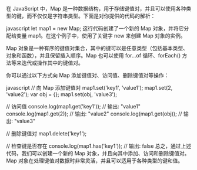 在 JavaScript 中，Map 是一种数据结构，用于存储键值对，并且可以使用各种类型的键，而不仅仅是字符串类型。下面是对你提供的代码的解析：

javascript
let map1 = new Map;
这行代码创建了一个新的 Map 对象，并将它分配给变量 map1。在这个例子中，使用了关键字 new 来创建 Map 对象的实例。

Map 对象是一种有序的键值对集合，其中的键可以是任意类型（包括基本类型、对象和函数），并且保留插入顺序。Map 也可以使用 for...of 循环、forEach() 方法等来迭代或操作其中的键值对。

你可以通过以下方式向 Map 添加键值对、访问值、删除键值对等操作：

javascript
// 向 Map 添加键值对
map1.set('key1', 'value1');
map1.set(2, 'value2');
var obj = {};
map1.set(obj, 'value3');

// 访问值
console.log(map1.get('key1')); // 输出: "value1"
console.log(map1.get(2)); // 输出: "value2"
console.log(map1.get(obj)); // 输出: "value3"

// 删除键值对
map1.delete('key1');

// 检查键是否存在
console.log(map1.has('key1')); // 输出: false
总之，通过上述代码，我们可以创建一个新的 Map 对象，并且向其中添加、访问和删除键值对。Map 对象在处理键值对数据时非常灵活，并且可以适用于各种类型的键和值。